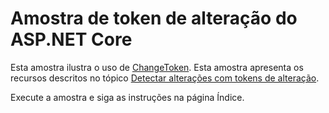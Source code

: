 # <a name="aspnet-core-change-token-sample"></a>Amostra de token de alteração do ASP.NET Core

Esta amostra ilustra o uso de [ChangeToken](https://docs.microsoft.com/dotnet/api/microsoft.extensions.primitives.changetoken). Esta amostra apresenta os recursos descritos no tópico [Detectar alterações com tokens de alteração](https://docs.microsoft.com/aspnet/core/fundamentals/change-tokens).

Execute a amostra e siga as instruções na página Índice.
